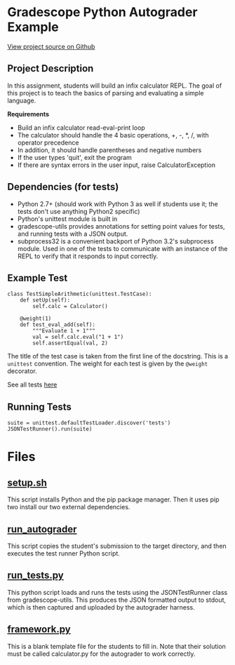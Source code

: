 # Gradescope Python Autograder Example

[View project source on Github](https://github.com/gradescope/autograder_samples/tree/master/python/src)

## Project Description

In this assignment, students will build an infix calculator REPL. The
goal of this project is to teach the basics of parsing and evaluating
a simple language.

**Requirements**

* Build an infix calculator read-eval-print loop
* The calculator should handle the 4 basic operations, +, -, *, /, with operator precedence
* In addition, it should handle parentheses and negative numbers
* If the user types 'quit', exit the program
* If there are syntax errors in the user input, raise CalculatorException

## Dependencies (for tests)

- Python 2.7+ (should work with Python 3 as well if students use it; the tests don't use anything Python2 specific)
- Python's unittest module is built in
- gradescope-utils provides annotations for setting point values for tests, and running tests with a JSON output.
- subprocess32 is a convenient backport of Python 3.2's subprocess module. Used in one of the tests to communicate with an instance of the REPL to verify that it responds to input correctly.

## Example Test

```
class TestSimpleArithmetic(unittest.TestCase):
    def setUp(self):
        self.calc = Calculator()

    @weight(1)
    def test_eval_add(self):
        """Evaluate 1 + 1"""
        val = self.calc.eval("1 + 1")
        self.assertEqual(val, 2)
```

The title of the test case is taken from the first line of the
docstring. This is a `unittest` convention. The weight for each test is
given by the `@weight` decorator.

See all tests
[here](https://github.com/gradescope/autograder_samples/tree/master/python/src/tests)

## Running Tests

```
suite = unittest.defaultTestLoader.discover('tests')
JSONTestRunner().run(suite)

```

# Files

## [setup.sh](src/setup.sh)

This script installs Python and the pip package manager. Then it uses
pip two install our two external dependencies.

## [run_autograder](src/run_autograder)

This script copies the student's submission to the target directory,
and then executes the test runner Python script.

## [run_tests.py](src/run_tests.py)

This python script loads and runs the tests using the JSONTestRunner
class from gradescope-utils. This produces the JSON formatted output
to stdout, which is then captured and uploaded by the autograder
harness.

## [framework.py](src/framework.py)

This is a blank template file for the students to fill in. Note that
their solution must be called calculator.py for the autograder to work
correctly.
